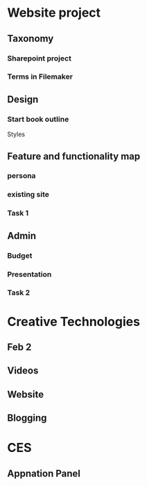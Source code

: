 Website project
===============

Taxonomy
--------

### Sharepoint project

### Terms in Filemaker

Design
------

### Start book outline

Styles

Feature and functionality map
-----------------------------

### persona

### existing site

### Task 1

Admin
-----

### Budget

### Presentation

### Task 2

Creative Technologies
=====================

Feb 2
-----

Videos
------

Website
-------

Blogging
--------

CES
===

Appnation Panel
---------------
